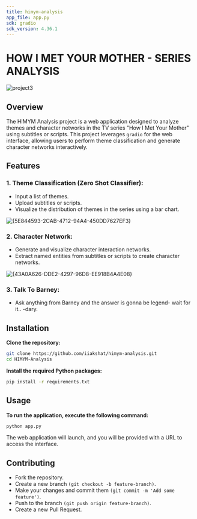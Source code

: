 ```yaml
---
title: himym-analysis
app_file: app.py
sdk: gradio
sdk_version: 4.36.1
---
```

# HOW I MET YOUR MOTHER - SERIES ANALYSIS

![project3](https://github.com/user-attachments/assets/21f729dc-0767-4174-b4cc-b52c20519184)

## Overview
The HIMYM Analysis project is a web application designed to analyze themes and character networks in the TV series "How I Met Your Mother" using subtitles or scripts. 
This project leverages `gradio` for the web interface, allowing users to perform theme classification and generate character networks interactively.

## Features
### 1. __Theme Classification (Zero Shot Classifier):__
- Input a list of themes.
- Upload subtitles or scripts.
- Visualize the distribution of themes in the series using a bar chart.

![{5E844593-2CAB-4712-94A4-450DD7627EF3}](https://github.com/user-attachments/assets/28fad21e-0bcb-46f9-9b77-768a1c6b917e)
 

### 2. __Character Network:__
- Generate and visualize character interaction networks.
- Extract named entities from subtitles or scripts to create character networks.

![{43A0A626-DDE2-4297-96D8-EE918B4A4E08}](https://github.com/user-attachments/assets/643b7927-2d31-4873-a353-6c57585534dc)

### 3. __Talk To Barney:__
- Ask anything from Barney and the answer is gonna be legend- wait for it.. -dary.


## Installation
__Clone the repository:__
```bash
git clone https://github.com/iiakshat/himym-analysis.git
cd HIMYM-Analysis
```

__Install the required Python packages:__

```bash
pip install -r requirements.txt
```

## Usage
__To run the application, execute the following command:__
```bash
python app.py
```

The web application will launch, and you will be provided with a URL to access the interface.

## Contributing
- Fork the repository.
- Create a new branch `(git checkout -b feature-branch)`.
- Make your changes and commit them `(git commit -m 'Add some feature')`.
- Push to the branch `(git push origin feature-branch)`.
- Create a new Pull Request.
